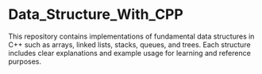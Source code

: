 ﻿# Data_Structure_With_CPP

This repository contains implementations of fundamental data structures in C++ such as arrays, linked lists, stacks, queues, and trees. Each structure includes clear explanations and example usage for learning and reference purposes.
